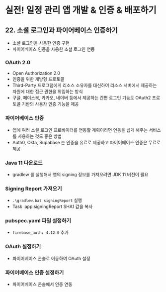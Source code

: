# 실전! 일정 관리 앱 개발 & 인증 & 배포하기
## 22. 소셜 로그인과 파이어베이스 인증하기
- 소셜 로그인을 사용한 인증 구현
- 파이어베이스 인증을 사용한 소셜 로그인 연동
### OAuth 2.0
- Open Authorization 2.0
- 인증을 위한 개방형 프로토콜
- Third-Party 프로그램에게 리소스 소유자를 대신하여 리소스 서버에서 제공하는 자원에 대한 접근 권한을 위임하는 방식
- 구글, 페이스북, 카카오, 네이버 등에서 제공하는 간편 로그인 기능도 OAuth2 프로토골 기반의 사용자 인증 기능을 제공
### 파이어베이스 인증
- 앱에 여러 소셜 로그인 프로바이더를 연동할 계획이라면 연동을 쉽게 해주는 서비스를 사용하는 것도 좋은 방법
- Auth0, Okta, Supabase 는 인증을 유료로 제공하고 파이어베이스 인증은 무료로 제공
### Java 11 다운로드
- gradlew 를 실행해서 앱의 signing 정보를 가져오려면 JDK 11 버전이 필요
### Signing Report 가져오기
- `.\gradlew.bat signingReport` 실행
- Task :app:signingReport SHA1 값을 복사
### pubspec.yaml 파일 설정하기
- `firebase_auth: 4.12.0` 추가
### OAuth 설정하기
- 파이어베이스 콘솔로 이동하여 OAuth 설정
### 파이어베이스 인증 설정하기
- 파이어베이스 콘솔에서 인증 연동

